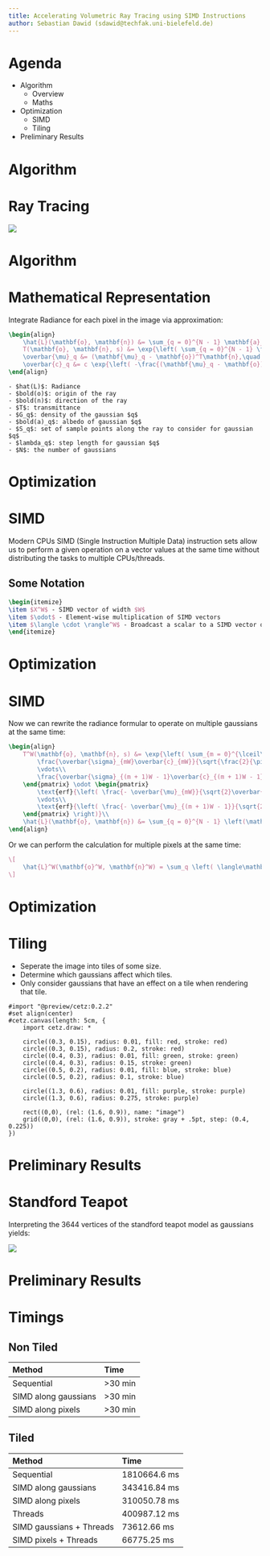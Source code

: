 ```yaml
---
title: Accelerating Volumetric Ray Tracing using SIMD Instructions
author: Sebastian Dawid (sdawid@techfak.uni-bielefeld.de)
---
```


Agenda
===

* Algorithm
    * Overview
    * Maths
* Optimization
    * SIMD
    * Tiling
* Preliminary Results

<!--end_slide-->

Algorithm
===

# Ray Tracing

![](./ray-tracing.png)

<!--end_slide-->

Algorithm
===

# Mathematical Representation

Integrate Radiance for each pixel in the image via approximation:
```latex +render
\begin{align}
    \hat{L}(\mathbf{o}, \mathbf{n}) &= \sum_{q = 0}^{N - 1} \mathbf{a}_q \sum_{s \in S_q} \lambda_q T(\mathbf{o}, \mathbf{n}, s)G_q(\mathbf{o} + s\mathbf{n})\\
    T(\mathbf{o}, \mathbf{n}, s) &= \exp{\left( \sum_{q = 0}^{N - 1} \frac{\overbar{\sigma}_q\overbar{c}_q}{\sqrt{\frac{2}{\pi}}} \left( \text{erf}{\left( \frac{- \overbar{\mu}_q}{\sqrt{2}\overbar{\sigma}_q} \right)} - \text{erf}{\left( \frac{s - \overbar{\mu}_q}{\sqrt{2}\overbar{\sigma}_q} \right)} \right) \right)}\\
    \overbar{\mu}_q &= (\mathbf{\mu}_q - \mathbf{o})^T\mathbf{n},\quad \overbar{\sigma}_q = \sigma_q\\
    \overbar{c}_q &= c \exp{\left( -\frac{(\mathbf{\mu}_q - \mathbf{o})^T(\mathbf{\mu}_q - \mathbf{o}) - \overbar{\mu}_q}{2\overbar{\sigma}_q} \right)}
\end{align}
```
```typst +render
- $hat(L)$: Radiance
- $bold(o)$: origin of the ray
- $bold(n)$: direction of the ray
- $T$: transmittance
- $G_q$: density of the gaussian $q$
- $bold(a)_q$: albedo of gaussian $q$
- $S_q$: set of sample points along the ray to consider for gaussian $q$
- $lambda_q$: step length for gaussian $q$
- $N$: the number of gaussians
```
<!--end_slide-->

Optimization
===

# SIMD

Modern CPUs SIMD (Single Instruction Multiple Data) instruction sets allow us to perform a given operation on a vector values at the same time without distributing the tasks to multiple CPUs/threads.

<!--pause-->

## Some Notation

```latex +render
\begin{itemize}
\item $X^W$ - SIMD vector of width $W$
\item $\odot$ - Element-wise multiplication of SIMD vectors
\item $\langle \cdot \rangle^W$ - Broadcast a scalar to a SIMD vector of width $W$
\end{itemize}
```

<!--end_slide-->

Optimization
===

# SIMD

Now we can rewrite the radiance formular to operate on multiple gaussians at the same time:
```latex +render
\begin{align}
    T^W(\mathbf{o}, \mathbf{n}, s) &= \exp{\left( \sum_{m = 0}^{\lceil\frac{N}{W}\rceil - 1} \begin{pmatrix}
        \frac{\overbar{\sigma}_{mW}\overbar{c}_{mW}}{\sqrt{\frac{2}{\pi}}}\\
        \vdots\\
        \frac{\overbar{\sigma}_{(m + 1)W - 1}\overbar{c}_{(m + 1)W - 1}}{\sqrt{\frac{2}{\pi}}}\\
    \end{pmatrix} \odot \begin{pmatrix}
        \text{erf}{\left( \frac{- \overbar{\mu}_{mW}}{\sqrt{2}\overbar{\sigma}_{mW}} \right)} - \text{erf}{\left( \frac{s - \overbar{\mu}_{mW}}{\sqrt{2}\overbar{\sigma}_{mW}} \right)}\\
        \vdots\\
        \text{erf}{\left( \frac{- \overbar{\mu}_{(m + 1)W - 1}}{\sqrt{2}\overbar{\sigma}_{(m + 1)W - 1}} \right)} - \text{erf}{\left( \frac{s - \overbar{\mu}_{(m + 1)W - 1}}{\sqrt{2}\overbar{\sigma}_{(m + 1)W - 1}} \right)}
    \end{pmatrix} \right)}\\
    \hat{L}(\mathbf{o}, \mathbf{n}) &= \sum_{q = 0}^{N - 1} \left(\mathbf{a}_q \sum_{s \in S_q} \lambda_q \sum_{i = 1}^W \left( T^W_i(\mathbf{o}, \mathbf{n}, s) \right) G_q(\mathbf{o} + s\mathbf{n}) \right)\\
\end{align}
```

<!--pause-->

Or we can perform the calculation for multiple pixels at the same time:
```latex +render
\[
    \hat{L}^W(\mathbf{o}^W, \mathbf{n}^W) = \sum_q \left( \langle\mathbf{a}_q\rangle^W \odot \sum_{s \in S_q} \left( \langle \lambda_q\rangle^W \odot T(\mathbf{o}^W, \mathbf{n}^W,\ \langle s\rangle^W) \odot G_q(\mathbf{o}^W + \langle s\rangle^W \odot \mathbf{n}^W) \right) \right)
\]
```
<!--end_slide-->

Optimization
===

# Tiling

- Seperate the image into tiles of some size.
- Determine which gaussians affect which tiles.
- Only consider gaussians that have an effect on a tile when rendering that tile.

<!--pause-->

```typst +render
#import "@preview/cetz:0.2.2"
#set align(center)
#cetz.canvas(length: 5cm, {
    import cetz.draw: *

    circle((0.3, 0.15), radius: 0.01, fill: red, stroke: red)
    circle((0.3, 0.15), radius: 0.2, stroke: red)
    circle((0.4, 0.3), radius: 0.01, fill: green, stroke: green)
    circle((0.4, 0.3), radius: 0.15, stroke: green)
    circle((0.5, 0.2), radius: 0.01, fill: blue, stroke: blue)
    circle((0.5, 0.2), radius: 0.1, stroke: blue)

    circle((1.3, 0.6), radius: 0.01, fill: purple, stroke: purple)
    circle((1.3, 0.6), radius: 0.275, stroke: purple)

    rect((0,0), (rel: (1.6, 0.9)), name: "image")
    grid((0,0), (rel: (1.6, 0.9)), stroke: gray + .5pt, step: (0.4, 0.225))
})
```

<!--end_slide-->

Preliminary Results
===

# Standford Teapot
Interpreting the 3644 vertices of the standford teapot model as gaussians yields:

![](./teapot.png)

<!--end_slide-->

Preliminary Results
===

# Timings
## Non Tiled
| Method | Time |
| :-- | :-- |
| Sequential           | >30 min |
| SIMD along gaussians | >30 min |
| SIMD along pixels    | >30 min |

## Tiled
| Method | Time |
| :-- | :-- |
| Sequential               | 1810664.6 ms |
| SIMD along gaussians     | 343416.84 ms |
| SIMD along pixels        | 310050.78 ms |
| Threads                  | 400987.12 ms |
| SIMD gaussians + Threads |  73612.66 ms |
| SIMD pixels + Threads    |  66775.25 ms |
